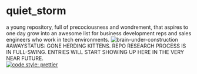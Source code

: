 # quiet_storm
a young repository, full of precociousness and wondrement, that aspires to one day grow into an awesome list for business development reps and sales engineers who work in tech environments.
![brain-under-construction](https://user-images.githubusercontent.com/17012137/43677488-c9b598a4-97d0-11e8-8834-d7e5930b66fc.jpg)
<br>
#AWAYSTATUS: GONE HERDING KITTENS. REPO RESEARCH PROCESS IS IN FULL-SWING. ENTRIES WILL START SHOWING UP HERE IN THE VERY NEAR FUTURE. 
</br>
[![code style: prettier](https://img.shields.io/badge/code_style-prettier-ff69b4.svg?style=flat-square)](https://github.com/prettier/prettier)
